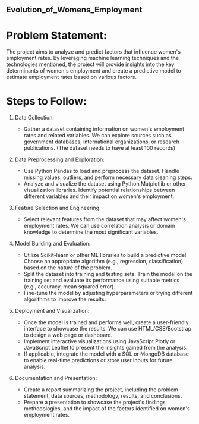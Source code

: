 ## Evolution_of_Womens_Employment

# Problem Statement:
The project aims to analyze and predict factors that influence women's employment rates. By leveraging machine learning techniques and the technologies mentioned, the project will provide insights into the key determinants of women's employment and create a predictive model to estimate employment rates based on various factors.

# Steps to Follow:
 
1. 	Data Collection:
 
  	- Gather a dataset containing information on women's employment rates and related variables. We can explore sources such as government databases, international organizations, or research publications. (The dataset needs to have at least 100 records)
 
2. 	Data Preprocessing and Exploration:
 
  	- Use Python Pandas to load and preprocess the dataset. Handle missing values, outliers, and perform necessary data cleaning steps.
  	- Analyze and visualize the dataset using Python Matplotlib or other visualization libraries. Identify potential relationships between different variables and their impact on women's employment.
 
3. 	Feature Selection and Engineering:
 
  	- Select relevant features from the dataset that may affect women's employment rates. We can use correlation analysis or domain knowledge to determine the most significant variables.
 
4. 	Model Building and Evaluation:
 
  	- Utilize Scikit-learn or other ML libraries to build a predictive model. Choose an appropriate algorithm (e.g., regression, classification) based on the nature of the problem.
  	- Split the dataset into training and testing sets. Train the model on the training set and evaluate its performance using suitable metrics (e.g., accuracy, mean squared error).
  	- Fine-tune the model by adjusting hyperparameters or trying different algorithms to improve the results.
 
5. 	Deployment and Visualization:
 
  	- Once the model is trained and performs well, create a user-friendly interface to showcase the results. We can use HTML/CSS/Bootstrap to design a web page or dashboard.
  	- Implement interactive visualizations using JavaScript Plotly or JavaScript Leaflet to present the insights gained from the analysis.
  	- If applicable, integrate the model with a SQL or MongoDB database to enable real-time predictions or store user inputs for future analysis.
 
6. 	Documentation and Presentation:
 
  	- Create a report summarizing the project, including the problem statement, data sources, methodology, results, and conclusions.
  	- Prepare a presentation to showcase the project's findings, methodologies, and the impact of the factors identified on women's employment rates.

